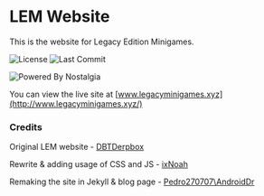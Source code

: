 # LEM Website

This is the website for Legacy Edition Minigames.

![License](https://img.shields.io/github/license/DBTDerpbox/LEM-Website?style=for-the-badge) ![Last Commit](https://img.shields.io/github/last-commit/dbtderpbox/LEM-Website?style=for-the-badge)

![Powered By Nostalgia](https://img.shields.io/badge/Powered_by-Nostalgia-e49454?style=for-the-badge)

You can view the live site at [www.legacyminigames.xyz](http://www.legacyminigames.xyz/)

### Credits

Original LEM website - [DBTDerpbox](https://github.com/DBTDerpbox)

Rewrite & adding usage of CSS and JS - [ixNoah](https://github.com/NoahTheNerd)

Remaking the site in Jekyll & blog page - [Pedro270707\AndroidDr](https://github.com/Pedro270707)

